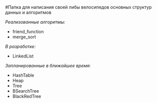 #Папка для написания своей либы велосипедов основных структур данных и алгоритмов

*Реализованные алгоритмы:*

* friend\_function
* merge\_sort

*В разработке:*

* LinkedList

*Запланированные в ближайшее время:*

* HashTable
* Heap
* Tree
* BSearchTree
* BlackRedTree
